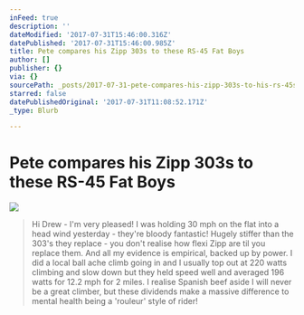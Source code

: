 ```yaml
---
inFeed: true
description: ''
dateModified: '2017-07-31T15:46:00.316Z'
datePublished: '2017-07-31T15:46:00.985Z'
title: Pete compares his Zipp 303s to these RS-45 Fat Boys
author: []
publisher: {}
via: {}
sourcePath: _posts/2017-07-31-pete-compares-his-zipp-303s-to-his-rs-45s.md
starred: false
datePublishedOriginal: '2017-07-31T11:08:52.171Z'
_type: Blurb

---
```

# Pete compares his Zipp 303s to these RS-45 Fat Boys
![](https://the-grid-user-content.s3-us-west-2.amazonaws.com/63084aa2-0f78-4cb2-9599-8d747a16319e.jpg)

> Hi Drew - 
> I'm very pleased! I was holding 30 mph on the flat into a head wind yesterday - they're bloody fantastic! Hugely stiffer than the 303's they replace - you don't realise how flexi Zipp are til you replace them. And all my evidence is empirical, backed up by power.
> I did a local ball ache climb going in and I usually top out at 220 watts climbing and slow down but they held speed well and averaged 196 watts for 12.2 mph for 2 miles. I realise Spanish beef aside I will never be a great climber, but these dividends make a massive difference to mental health being a 'rouleur' style of rider!